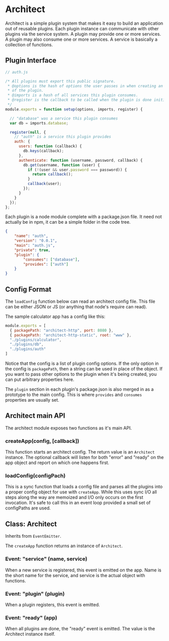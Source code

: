 # Architect

Architect is a simple plugin system that makes it easy to build an application out
of reusable plugins. Each plugin instance can communicate with other plugins
via the service system. A plugin may provide one or more services. A plugin
may also consume one or more services. A service is basically a collection of
functions.

## Plugin Interface

```js
// auth.js

/* All plugins must export this public signature.
 * @options is the hash of options the user passes in when creating an instance
 * of the plugin.
 * @imports is a hash of all services this plugin consumes.
 * @register is the callback to be called when the plugin is done initializing.
 */
module.exports = function setup(options, imports, register) {

  // "database" was a service this plugin consumes
  var db = imports.database;

  register(null, {
    // "auth" is a service this plugin provides
    auth: {
      users: function (callback) {
        db.keys(callback);
      },
      authenticate: function (username, password, callback) {
        db.get(username, function (user) {
          if (!(user && user.password === password)) {
            return callback();
          }
          callback(user);
        });
      }
    }
  });
};
```

Each plugin is a node module complete with a package.json file.  It need not
actually be in npm, it can be a simple folder in the code tree.

```json
{
    "name": "auth",
    "version": "0.0.1",
    "main": "auth.js",
    "private": true,
    "plugin": {
        "consumes": ["database"],
        "provides": ["auth"]
    }
}
```

## Config Format

The `loadConfig` function below can read an architect config file.  This file can be either JSON or JS (or anything that node's require can read).

The sample calculator app has a config like this:

```js
module.exports = [
  { packagePath: "architect-http", port: 8080 },
  { packagePath: "architect-http-static", root: "www" },
  "./plugins/calculator",
  "./plugins/db",
  "./plugins/auth"
]
```

Notice that the config is a list of plugin config options.  If the only option in the config is `packagePath`, then a string can be used in place of the object.  If you want to pass other options to the plugin when it's being created, you can put arbitrary properties here.

The `plugin` section in each plugin's package.json is also merged in as a prototype to the main config.  This is where `provides` and `consumes` properties are usually set.

## Architect main API

The architect module exposes two functions as it's main API.

### createApp(config, [callback])

This function starts an architect config.  The return value is an `Architect` instance.  The optional callback will listen for both "error" and "ready" on the app object and report on which one happens first.

### loadConfig(configPach)

This is a sync function that loads a config file and parses all the plugins into a proper config object for use with `createApp`.  While this uses sync I/O all steps along the way are memoized and I/O only occurs on the first invocation.  It's safe to call this in an event loop provided a small set of configPaths are used.

## Class: Architect

Inherits from `EventEmitter`.

The `createApp` function returns an instance of `Architect`.

### Event: "service" (name, service)

When a new service is registered, this event is emitted on the app.  Name is the short name for the service, and service is the actual object with functions.

### Event: "plugin" (plugin)

When a plugin registers, this event is emitted.

### Event: "ready" (app)

When all plugins are done, the "ready" event is emitted.  The value is the Architect instance itself.

